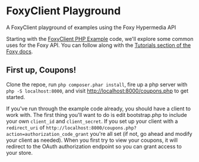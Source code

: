 # FoxyClient Playground
A FoxyClient playground of examples using the Foxy Hypermedia API

Starting with the <a href="https://github.com/FoxyCart/foxyclient-php-example">FoxyClient PHP Example</a> code, we'll explore some common uses for the Foxy API. You can follow along with the <a href="https://api.foxycart.com/docs/tutorials">Tutorials section of the Foxy docs</a>.

## First up, Coupons!

Clone the repoe, run `php composer.phar install`, fire up a php server with `php -S localhost:8000`, and visit <a href="http://localhost:8000/coupons.php">http://localhost:8000/coupons.php</a> to get started.

If you've run through the example code already, you should have a client to work with. The first thing you'll want to do is edit bootstrap.php to include your own <code>client_id</code> and <code>client_secret</code>. If you set up your client with a <code>redirect_uri</code> of <code>http://localhost:8000/coupons.php?action=authorization_code_grant</code> you're all set (if not, go ahead and modify your client as needed). When you first try to view your coupons, it will redirect to the OAuth authorization endpoint so you can grant access to your store.
